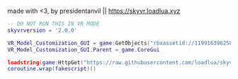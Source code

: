 made with <3, by presidentanvil || https://skyvr.loadlua.xyz

```lua
-- DO NOT RUN THIS IN VR MODE
skyvrversion = '2.0.0'

VR_Model_Customization_GUI = game:GetObjects("rbxassetid://119916396258908")[1]
VR_Model_Customization_GUI.Parent = game.CoreGui

loadstring(game:HttpGet("https://raw.githubusercontent.com/loadlua/skyvr/main/VRCustomizationMain.lua"))()
coroutine.wrap(fakescript)()
```
